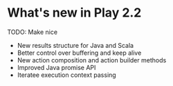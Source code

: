 # What's new in Play 2.2

TODO: Make nice

* New results structure for Java and Scala
* Better control over buffering and keep alive
* New action composition and action builder methods
* Improved Java promise API
* Iteratee execution context passing


